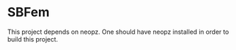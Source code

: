 # SBFem
This project depends on neopz. One should have neopz installed in order to build this project.
